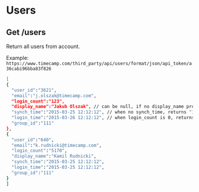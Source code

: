 Users
======


Get /users
----------

Return all users from account.

Example:
`https://www.timecamp.com/third_party/api/users/format/json/api_token/a36cabi96bba83f826`

```bash
[
{
  "user_id":"3621",
  "email":"j.olszak@timecamp.com",
  "login_count":"123",
  "display_name":"Jakub Olszak", // can be null, if no display_name provided
  "synch_time":"2015-03-25 12:12:12", // when no synch_time, returns "1970-01-01 01:00:00", timestamp 0 + timezone
  "login_time":"2015-03-26 12:12:12", // when login_count is 0, returns "1970-01-01 01:00:00", timestamp 0 + timezone
  "group_id":"111"
},
{
  "user_id":"640",
  "email":"k.rudnicki@timecamp.com",
  "login_count":"5170",
  "display_name":"Kamil Rudnicki",
  "synch_time":"2015-03-25 12:12:12",
  "login_time":"2015-03-25 12:12:12",
  "group_id":"111"
}
]
```
